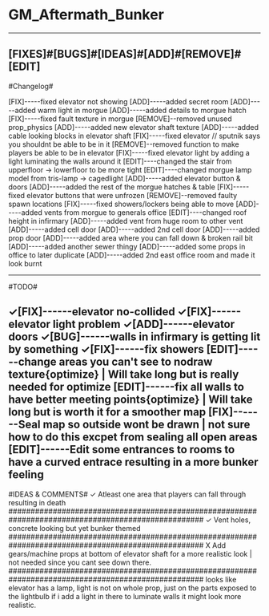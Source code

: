 # GM_Aftermath_Bunker

---------------------------------------------------------------------------------------------------
[FIXES]#[BUGS]#[IDEAS]#[ADD]#[REMOVE]#[EDIT]
---------------------------------------------------------------------------------------------------
#Changelog#
 
 
[FIX]-----fixed elevator not showing
[ADD]-----added secret room
[ADD]-----added warm light in morgue
[ADD]-----added details to morgue hatch
[FIX]-----fixed fault texture in morgue
[REMOVE]--removed unused prop_physics
[ADD]-----added new elevator shaft texture 
[ADD]-----added cable looking blocks in elevator shaft 
[FIX]-----fixed elevator // sputnik says you shouldnt be able to be in it
[REMOVE]--removed function to make players be able to be in elevator
[FIX]-----fixed elevator light by adding a light luminating the walls around it
[EDIT]----changed the stair from upperfloor -> lowerfloor to be more tight
[EDIT]----changed morgue lamp model from tris-lamp -> cagedlight
[ADD]-----added elevator button & doors
[ADD]-----added the rest of the morgue hatches & table
[FIX]-----fixed elevator buttons that were unfrozen
[REMOVE]--removed faulty spawn locations
[FIX]-----fixed showers/lockers being able to move
[ADD]-----added vents from morgue to generals office
[EDIT]----changed roof height in infirmary
[ADD]-----added vent from huge room to other vent
[ADD]-----added cell door
[ADD]-----added 2nd cell door
[ADD]-----added prop door
[ADD]-----added area where you can fall down & broken rail bit
[ADD]-----added another sewer thingy
[ADD]-----added some props in office to later duplicate
[ADD]-----added 2nd east office room and made it look burnt

---------------------------------------------------------------------------------------------------
#TODO#

✓[FIX]------elevator no-collided 
✓[FIX]------elevator light problem 
✓[ADD]------elevator doors 
✓[BUG]------walls in infirmary is getting lit by something
✓[FIX]------fix showers 
[EDIT]------change areas you can't see to nodraw texture{optimize}  | Will take long but is really needed for optimize
[EDIT]------fix all walls to have better meeting points{optimize}   | Will take long but is worth it for a smoother map
[FIX]-------Seal map so outside wont be drawn | not sure how to do this excpet from sealing all open areas
[EDIT]------Edit some entrances to rooms to have a curved entrace resulting in a more bunker feeling
---------------------------------------------------------------------------------------------------

#IDEAS & COMMENTS#
✓ Atleast one area that players can fall through resulting in death
####################################################################################################
✓ Vent holes, concrete looking but yet bunker themed
####################################################################################################
X Add gears/machine props at bottom of elevator shaft for a more realistic look | not needed since you cant see down there.
####################################################################################################
looks like elevator has a lamp, light is not on whole prop, just on the parts exposed to the lightbulb
if i add a light in there to luminate walls it might look more realistic.
